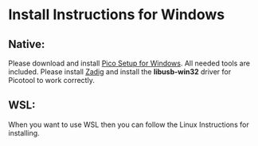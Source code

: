 # Install Instructions for Windows
## Native: 
Please download and install [Pico Setup for Windows](https://github.com/raspberrypi/pico-setup-windows/releases/latest/download/pico-setup-windows-x64-standalone.exe). All needed tools are included.
Please install [Zadig](https://zadig.akeo.ie/) and install the **libusb-win32** driver for Picotool to work correctly.


## WSL:
When you want to use WSL then you can follow the Linux Instructions for installing.